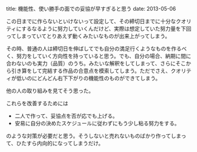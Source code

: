 title: 機能性、使い勝手の面での妥協が早すぎると思う
date: 2013-05-06

この日までに作らないといけないって設定して、その締切日までに十分なクオリティにするなるように努力していくんだけど、実際は想定していた努力量を下回ってしまっていてとりあえず動くみたいなものが出来上がってしまう。

その時、普通の人は締切日を伸ばしてでも自分の満足行くようなものを作るべく、努力をしていく方向性を持っていると思う。でも、自分の場合、納期に間に合わないのも実力（品質）のうち。みたいな解釈をしてしまって、さらにそこから引き算をして完結する作品の合意点を模索してしまう。ただでさえ、クオリティが低いのにどんどん右下下がりの機能性のものができてしまう。


他の人の取り組みを見てそう思った。

これらを改善するためには

+ 二人で作って、妥協点を否が応でも上げる。
+ 安易に自分の決めたスケジュールに従わずにもう少し粘る努力をする。


のような対策が必要だと思う。そうしないと売れないものばかり作ってしまって、ひたすら内向的になってしまうだけ。



